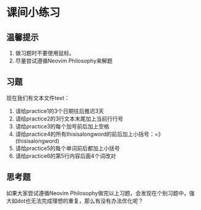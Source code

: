 # 课间小练习

## 温馨提示

1. 做习题时不要使用鼠标。
2. 尽量尝试遵循Neovim Philosophy来解题

## 习题

现在我们有文本文件text：

1. 请给practice1的3个日期往后推迟3天
2. 请给practice2的3行文本末尾加上当前行行号
3. 请给practice3的每个加号前后加上空格
4. 请给practice4的所有thisisalongword的前后加上小括号：=》(thisisalongword)
5. 请给practice5的每个单词前后都加上小括号
6. 请给practice6的第5行内容后面4个词改对

## 思考题

如果大家尝试遵循Neovim Philosophy做完以上习题，会发现在个别习题中，强大如dot也无法完成理想的重复，那么有没有办法优化呢？